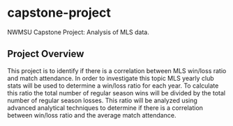 # capstone-project
NWMSU Capstone Project: Analysis of MLS data.
## Project Overview
This project is to identify if there is a correlation between MLS win/loss ratio and match attendance. In order to investigate this topic MLS yearly club stats will be used to determine a win/loss ratio for each year. To calculate this ratio the total number of regular season wins will be divided by the total number of regular season losses. This ratio will be analyzed using advanced analytical techniques to determine if there is a correlation between win/loss ratio and the average match attendance.
